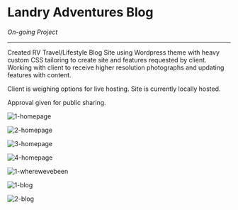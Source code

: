# Landry Adventures Blog

*On-going Project*

---

Created RV Travel/Lifestyle Blog Site using Wordpress theme with heavy custom CSS tailoring to create site and features requested by 
client. Working with client to receive higher resolution photographs and updating features with content.

Client is weighing options for live hosting. Site is currently locally hosted.

Approval given for public sharing.

![1-homepage](https://cloud.githubusercontent.com/assets/7338881/20821089/658805f8-b805-11e6-9a58-44bb9cbe969a.png)

![2-homepage](https://cloud.githubusercontent.com/assets/7338881/20821091/66cb6130-b805-11e6-8061-c919281c30c1.png)

![3-homepage](https://cloud.githubusercontent.com/assets/7338881/20821092/68eb50a6-b805-11e6-9c8a-3d1ff8cf9981.png)

![4-homepage](https://cloud.githubusercontent.com/assets/7338881/20821093/68ebcd24-b805-11e6-9e15-fd452694a8d7.png)

![1-wherewevebeen](https://cloud.githubusercontent.com/assets/7338881/20821097/6d0f64d8-b805-11e6-952c-e228fdb53fa2.png)

![1-blog](https://cloud.githubusercontent.com/assets/7338881/20821099/70c7f43c-b805-11e6-8544-dc67962a2d23.png)

![2-blog](https://cloud.githubusercontent.com/assets/7338881/20821100/70d3a2a0-b805-11e6-918d-899bcb53532c.png)
